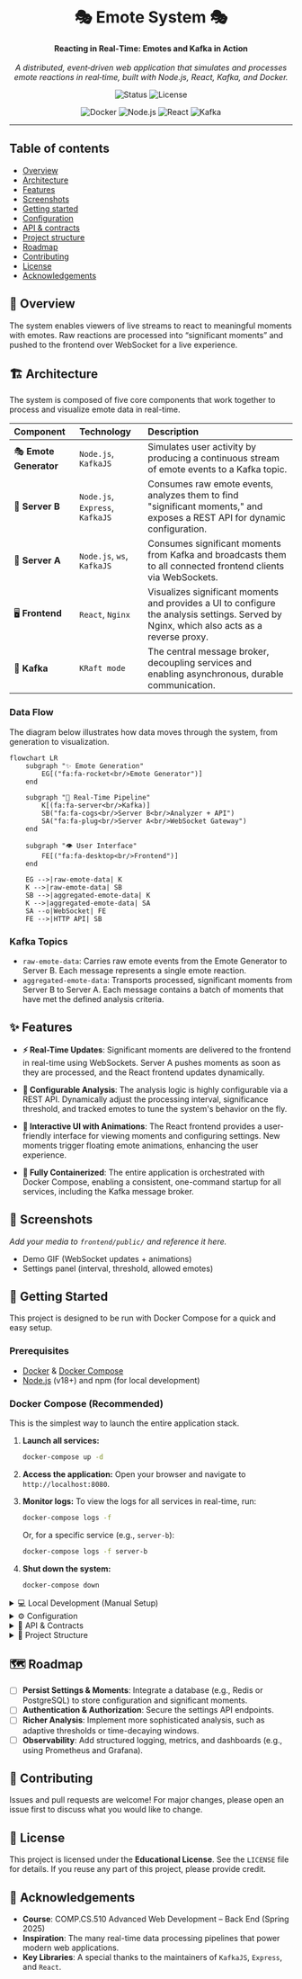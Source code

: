 <div align="center">

<h1 align="center">🎭 Emote System 🎭</h1>

<p align="center">
  <strong>Reacting in Real‑Time: Emotes and Kafka in Action</strong>
  <br />
  <br />
  <i>A distributed, event‑driven web application that simulates and processes emote reactions in real‑time, built with Node.js, React, Kafka, and Docker.</i>
</p>

<p align="center">
    <img alt="Status" src="https://img.shields.io/badge/status-active-brightgreen?style=for-the-badge">
    <img alt="License" src="https://img.shields.io/badge/license-Educational-blue?style=for-the-badge">
</p>

<p align="center">
    <img alt="Docker" src="https://img.shields.io/badge/Docker-2496ED?logo=docker&logoColor=white&style=for-the-badge">
    <img alt="Node.js" src="https://img.shields.io/badge/Node.js-339933?logo=nodedotjs&logoColor=white&style=for-the-badge">
    <img alt="React" src="https://img.shields.io/badge/React-20232A?logo=react&logoColor=61DAFB&style=for-the-badge">
    <img alt="Kafka" src="https://img.shields.io/badge/Apache_Kafka-231F20?logo=apachekafka&logoColor=white&style=for-the-badge">
</p>

</div>

---

## Table of contents
- [Overview](#overview)
- [Architecture](#architecture)
- [Features](#features)
- [Screenshots](#screenshots)
- [Getting started](#getting-started)
- [Configuration](#configuration)
- [API & contracts](#api--contracts)
- [Project structure](#project-structure)
- [Roadmap](#roadmap)
- [Contributing](#contributing)
- [License](#license)
- [Acknowledgements](#acknowledgements)

## 📖 Overview

The system enables viewers of live streams to react to meaningful moments with emotes. Raw reactions are processed into “significant moments” and pushed to the frontend over WebSocket for a live experience.

## 🏗️ Architecture

The system is composed of five core components that work together to process and visualize emote data in real-time.

| Component                 | Technology                   | Description                                                                                                                              |
| :------------------------ | :--------------------------- | :--------------------------------------------------------------------------------------------------------------------------------------- |
| 🎭 **Emote Generator**    | `Node.js`, `KafkaJS`         | Simulates user activity by producing a continuous stream of emote events to a Kafka topic.                                               |
| 🧠 **Server B**           | `Node.js`, `Express`, `KafkaJS` | Consumes raw emote events, analyzes them to find "significant moments," and exposes a REST API for dynamic configuration.                  |
| 🔌 **Server A**           | `Node.js`, `ws`, `KafkaJS`   | Consumes significant moments from Kafka and broadcasts them to all connected frontend clients via WebSockets.                          |
| 🖥️ **Frontend**            | `React`, `Nginx`             | Visualizes significant moments and provides a UI to configure the analysis settings. Served by Nginx, which also acts as a reverse proxy. |
| 🔗 **Kafka**              | `KRaft mode`                 | The central message broker, decoupling services and enabling asynchronous, durable communication.                                        |

### Data Flow

The diagram below illustrates how data moves through the system, from generation to visualization.

```mermaid
flowchart LR
    subgraph "✨ Emote Generation"
        EG[("fa:fa-rocket<br/>Emote Generator")]
    end

    subgraph "🔄 Real-Time Pipeline"
        K[(fa:fa-server<br/>Kafka)]
        SB("fa:fa-cogs<br/>Server B<br/>Analyzer + API")
        SA("fa:fa-plug<br/>Server A<br/>WebSocket Gateway")
    end

    subgraph "👁️ User Interface"
        FE[("fa:fa-desktop<br/>Frontend")]
    end

    EG -->|raw-emote-data| K
    K -->|raw-emote-data| SB
    SB -->|aggregated-emote-data| K
    K -->|aggregated-emote-data| SA
    SA --o|WebSocket| FE
    FE -->|HTTP API| SB
```

### Kafka Topics
- `raw-emote-data`: Carries raw emote events from the Emote Generator to Server B. Each message represents a single emote reaction.
- `aggregated-emote-data`: Transports processed, significant moments from Server B to Server A. Each message contains a batch of moments that have met the defined analysis criteria.

## ✨ Features

-   **⚡ Real-Time Updates**: Significant moments are delivered to the frontend in real-time using WebSockets. Server A pushes moments as soon as they are processed, and the React frontend updates dynamically.

-   **🔧 Configurable Analysis**: The analysis logic is highly configurable via a REST API. Dynamically adjust the processing interval, significance threshold, and tracked emotes to tune the system's behavior on the fly.

-   **🎨 Interactive UI with Animations**: The React frontend provides a user-friendly interface for viewing moments and configuring settings. New moments trigger floating emote animations, enhancing the user experience.

-   **🐳 Fully Containerized**: The entire application is orchestrated with Docker Compose, enabling a consistent, one-command startup for all services, including the Kafka message broker.

## 📸 Screenshots

*Add your media to `frontend/public/` and reference it here.*

-   Demo GIF (WebSocket updates + animations)
-   Settings panel (interval, threshold, allowed emotes)

## 🚀 Getting Started

This project is designed to be run with Docker Compose for a quick and easy setup.

### Prerequisites

-   [Docker](https://www.docker.com/get-started) & [Docker Compose](https://docs.docker.com/compose/install/)
-   [Node.js](https://nodejs.org/en/) (v18+) and npm (for local development)

### Docker Compose (Recommended)

This is the simplest way to launch the entire application stack.

1.  **Launch all services:**
    ```bash
    docker-compose up -d
    ```

2.  **Access the application:**
    Open your browser and navigate to `http://localhost:8080`.

3.  **Monitor logs:**
    To view the logs for all services in real-time, run:
    ```bash
    docker-compose logs -f
    ```
    Or, for a specific service (e.g., `server-b`):
    ```bash
    docker-compose logs -f server-b
    ```

4.  **Shut down the system:**
    ```bash
    docker-compose down
    ```

<details>
<summary>💻 Local Development (Manual Setup)</summary>

If you prefer to run the services manually without Docker:

1.  **Start Kafka:**
    You still need Kafka. The easiest way is to start it via Docker Compose:
    ```bash
    docker-compose up -d kafka
    ```

2.  **Run Each Service:**
    For each service (`emote-generator`, `server-a`, `server-b`):
    -   Navigate to the service directory (e.g., `cd server-b`).
    -   Install dependencies: `npm install`.
    -   Set the required environment variables (see [Configuration](#-configuration)).
    -   Start the service: `npm start`.

    **Example for Server B:**
    ```bash
    cd server-b
    npm install
    export KAFKA_BROKER=localhost:9092
    export KAFKA_TOPIC_IN=raw-emote-data
    export KAFKA_TOPIC_OUT=aggregated-emote-data
    export PORT=3001
    npm start
    ```

3.  **Run the Frontend:**
    The React development server can be started for a better development experience:
    ```bash
    cd frontend
    npm install
    npm start
    ```
    The app will be available at `http://localhost:3000`. The API and WebSocket URLs in `src/App.js` are pre-configured for this setup.

</details>

<details id="configuration">
<summary>⚙️ Configuration</summary>

The system is configured using environment variables, which are defined in `docker-compose.yml` for containerized deployment and can be set in the shell for local development.

### Environment Variables

| Service          | Variable          | Description                                  | Default Value        |
| :--------------- | :---------------- | :------------------------------------------- | :------------------- |
| **Emote Gen**    | `KAFKA_BROKER`    | Address of the Kafka broker                  | `kafka:9092`         |
|                  | `KAFKA_TOPIC`     | Topic for raw emote data                     | `raw-emote-data`     |
| **Server B**     | `KAFKA_BROKER`    | Address of the Kafka broker                  | `kafka:9092`         |
|                  | `KAFKA_TOPIC_IN`  | Topic for consuming raw emotes               | `raw-emote-data`     |
|                  | `KAFKA_TOPIC_OUT` | Topic for publishing aggregated emotes       | `aggregated-emote-data` |
|                  | `PORT`            | Port for the REST API server                 | `3001`               |
| **Server A**     | `KAFKA_BROKER`    | Address of the Kafka broker                  | `kafka:9092`         |
|                  | `KAFKA_TOPIC`     | Topic for consuming aggregated data          | `aggregated-emote-data` |
|                  | `PORT`            | Port for the WebSocket server                | `3002`               |
| **Frontend**     | `WEBSOCKET_URL`   | URL for the WebSocket server (for Nginx)     | `ws://localhost:3002` |
|                  | `API_URL`         | URL for the REST API (for Nginx)             | `http://localhost:3001`|

### Customization

To customize the configuration for Docker Compose, you can create a `.env` file in the root of the project and override the default values. For example, to change the port for the frontend:

```env
# .env file
FRONTEND_PORT=8081
```

Then, modify `docker-compose.yml` to use this variable:
```yaml
services:
  frontend:
    ports:
      - "${FRONTEND_PORT:-8080}:80"
```
This will expose the frontend on port `8081`, or `8080` if the variable is not set.

</details>

<details id="api--contracts">
<summary>🔌 API & Contracts</summary>

This section details the data contracts for the REST API, WebSocket connections, and Kafka topics.

### Server B – Settings API (REST)

Server B exposes a REST API for managing the analysis settings.

**Endpoints:**

-   `GET /settings/interval`: Retrieves the current analysis interval.
-   `PUT /settings/interval`: Updates the analysis interval.
-   `GET /settings/threshold`: Retrieves the current significance threshold.
-   `PUT /settings/threshold`: Updates the significance threshold.
-   `GET /settings/allowed-emotes`: Retrieves the list of emotes being tracked.
-   `PUT /settings/allowed-emotes`: Updates the list of tracked emotes.

*For detailed request/response payloads, see the source code in `server-b/index.js`.*

### Server A – WebSocket

Server A broadcasts messages to all connected frontend clients.

-   **Connection**: On success, the server sends a `{ "type": "connection", ... }` message.
-   **Broadcasts**: Significant moments are sent as `{ "type": "significant-moments", "data": [...] }` messages.

### Kafka Payloads

-   **`raw-emote-data`**: Contains individual emote events as JSON objects: `{ "emote": "👍", "timestamp": "..." }`.
-   **`aggregated-emote-data`**: Contains an array of significant moments identified during an analysis window.

</details>

<details id="project-structure">
<summary>📁 Project Structure</summary>

The repository is organized into directories by service.

```
./
├── docker-compose.yml      # Defines and configures all services.
├── emote-generator/        # Service to simulate and generate emote data.
├── server-a/               # WebSocket gateway service.
├── server-b/               # Analysis and settings API service.
├── frontend/               # React frontend application.
├── documentation.md        # Course-specific documentation and design notes.
└── README.md               # This file.
```

</details>

## 🗺️ Roadmap

-   [ ] **Persist Settings & Moments**: Integrate a database (e.g., Redis or PostgreSQL) to store configuration and significant moments.
-   [ ] **Authentication & Authorization**: Secure the settings API endpoints.
-   [ ] **Richer Analysis**: Implement more sophisticated analysis, such as adaptive thresholds or time-decaying windows.
-   [ ] **Observability**: Add structured logging, metrics, and dashboards (e.g., using Prometheus and Grafana).

## 🤝 Contributing

Issues and pull requests are welcome! For major changes, please open an issue first to discuss what you would like to change.

## 📜 License

This project is licensed under the **Educational License**. See the `LICENSE` file for details. If you reuse any part of this project, please provide credit.

## 🙏 Acknowledgements

-   **Course**: COMP.CS.510 Advanced Web Development – Back End (Spring 2025)
-   **Inspiration**: The many real-time data processing pipelines that power modern web applications.
-   **Key Libraries**: A special thanks to the maintainers of `KafkaJS`, `Express`, and `React`.



